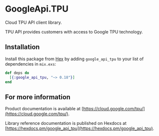 # GoogleApi.TPU

Cloud TPU API client library.

TPU API provides customers with access to Google TPU technology.

## Installation

Install this package from [Hex](https://hex.pm) by adding
`google_api_tpu` to your list of dependencies in `mix.exs`:

```elixir
def deps do
  [{:google_api_tpu, "~> 0.18"}]
end
```

## For more information

Product documentation is available at [https://cloud.google.com/tpu/](https://cloud.google.com/tpu/).

Library reference documentation is published on Hexdocs at
[https://hexdocs.pm/google_api_tpu](https://hexdocs.pm/google_api_tpu).
